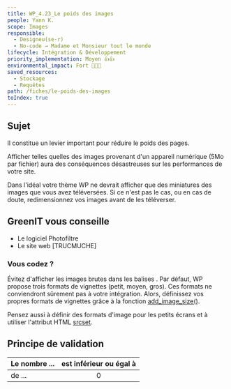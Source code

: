 ```yaml
---
title: WP_4.23_Le poids des images
people: Yann K.
scope: Images
responsible:
  - Designeu(se·r)
  - No-code → Madame et Monsieur tout le monde
lifecycle: Intégration & Développement
priority_implementation: Moyen 👍👍
environmental_impact: Fort 🌱🌱🌱
saved_resources:
  - Stockage
  - Requêtes
path: /fiches/le-poids-des-images
toIndex: true
---
```


## Sujet

Il constitue un levier important pour réduire le poids des pages.

Afficher telles quelles des images provenant d'un appareil numérique (5Mo par fichier) aura des conséquences désastreuses sur les performances de votre site.

Dans l'idéal votre thème WP ne devrait afficher que des miniatures des images que vous avez téléversées. Si ce n'est pas le cas, ou en cas de doute, redimensionnez vos images avant de les téléverser.

## GreenIT vous conseille

- Le logiciel Photofiltre
- Le site web [TRUCMUCHE]

### Vous codez ?

Évitez d'afficher les images brutes dans les balises <img />. Par défaut, WP propose trois formats de vignettes (petit, moyen, gros). Ces formats ne conviendront sûrement pas à votre intégration. Alors, définissez vos propres formats de vignettes grâce à la fonction [add_image_size()](https://developer.wordpress.org/reference/functions/add_image_size/).

Pensez aussi à définir des formats d'image pour les petits écrans et à utiliser l'attribut HTML [srcset](https://www.alsacreations.com/article/lire/1621-responsive-images-srcset.html).

## Principe de validation

| Le nombre ... | est inférieur ou égal à |
| ------------- | :---------------------: |
| de ...        |            0            |
